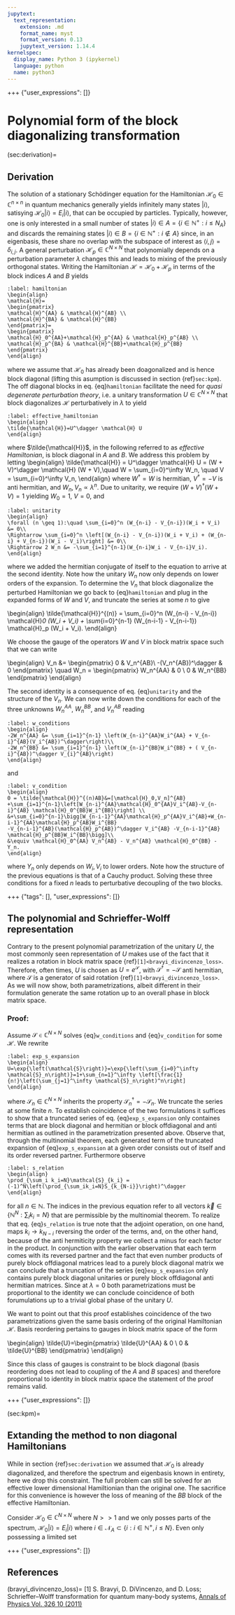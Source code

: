 ```yaml
---
jupytext:
  text_representation:
    extension: .md
    format_name: myst
    format_version: 0.13
    jupytext_version: 1.14.4
kernelspec:
  display_name: Python 3 (ipykernel)
  language: python
  name: python3
---
```


+++ {"user_expressions": []}

# Polynomial form of the block diagonalizing transformation

(sec:derivation)=
## Derivation

The solution of a stationary Schödinger equation for the Hamiltonian $\mathcal{H}_0\in \mathbb{C}^{n \times n}$ in quantum mechanics generally yields infinitely many states $|i\rangle$, satisying $\mathcal{H}_0|i \rangle=E_i |i \rangle$, that can be occupied by particles.
Typically, however, one is only interested in a small number of states $|i\rangle \in A=\{i\in\mathbb{N}^+: i\leq N_A\}$ and discards the remaining states $|i\rangle\in B=\{i\in\mathbb{N}^+:i\notin A\}$ since, in an eigenbasis, these share no overlap with the subspace of interest as $\langle i, j\rangle=\delta_{i,j}$.
A general perturbation $\mathcal{H}_p\in \mathbb{C}^{N\times N}$ that polynomially depends on a perturbation parameter $\lambda$ changes this and leads to mixing of the previously orthogonal states.
Writing the Hamiltonian $\mathcal{H}=\mathcal{H}_0+\mathcal{H}_p$ in terms of the block indices $A$ and $B$ yields

```{math}
:label: hamiltonian
\begin{align}
\mathcal{H}=
\begin{pmatrix}
\mathcal{H}^{AA} & \mathcal{H}^{AB} \\
\mathcal{H}^{BA} & \mathcal{H}^{BB}
\end{pmatrix}=
\begin{pmatrix}
\mathcal{H}_0^{AA}+\mathcal{H}_p^{AA} & \mathcal{H}_p^{AB} \\
\mathcal{H}_p^{BA} & \mathcal{H}^{BB}+\mathcal{H}_p^{BB}
\end{pmatrix}
\end{align}
```

where we assume that $\mathcal{H}_0$ has already been doagonalized and is hence block diagonal (lifting this asumption is discussed in section {ref}`sec:kpm`). The off diagonal blocks in eq. {eq}`hamiltonian` facilitate the need for _quasi degenerate perturbation theory_, i.e. a unitary transformation $U\in \mathbb{C}^{N\times N}$ that block diagonalizes $\mathcal{H}$ perturbatively in $\lambda$ to yield

```{math}
:label: effective_hamiltonian
\begin{align}
\tilde{\mathcal{H}}=U^\dagger \mathcal{H} U
\end{align}
```

where $\tilde{\mathcal{H}}$, in the following referred to as _effective Hamiltonian_, is block diagonal in $A$ and $B$.
We address this problem by letting 
\begin{align}
\tilde{\mathcal{H}} = U^\dagger \mathcal{H} U = (W + V)^\dagger \mathcal{H} (W + V),\quad W = \sum_{i=0}^\infty W_n, \quad V = \sum_{i=0}^\infty V_n,
\end{align}
where $W^\dagger=W$ is hermitian, $V^\dagger=-V$ is anti hermitian, and $W_n,V_n\propto \lambda^n$. Due to unitarity, we require $(W+V)^\dagger (W+V)=1$ yielding $W_0=1$, $V=0$, and

```{math}
:label: unitarity
\begin{align}
\forall (n \geq 1):\quad \sum_{i=0}^n (W_{n-i} - V_{n-i})(W_i + V_i) &= 0\\
\Rightarrow \sum_{i=0}^n \left[(W_{n-i} - V_{n-i})(W_i + V_i) + (W_{n-i} + V_{n-i})(W_i - V_i)\right] &= 0\\
\Rightarrow 2 W_n &= -\sum_{i=1}^{n-1}(W_{n-i}W_i - V_{n-i}V_i).
\end{align}
```

where we added the hermitian conjugate of itself to the equation to arrive at the second identity. Note how the unitary $W_n$ now only depends on lower orders of the expansion. To determine the $V_n$ that block diagonalize the perturbed Hamiltonian we go back to {eq}`hamiltonian` and plug in the expanded forms of $W$ and $V$, and truncate the series at some $n$ to give

\begin{align}
\tilde{\mathcal{H}}^{(n)} = \sum_{i=0}^n (W_{n-i} - V_{n-i}) \mathcal{H}_0 (W_i + V_i) + \sum_{i=0}^{n-1} (W_{n-i-1} - V_{n-i-1}) \mathcal{H}_p (W_i + V_i).
\end{align}

We choose the gauge of the operators $W$ and $V$ in block matrix space such that we can write 

\begin{align}
V_n &= \begin{pmatrix}
0 & V_n^{AB}\\
-(V_n^{AB})^\dagger & 0
\end{pmatrix} 
\quad 
W_n = \begin{pmatrix}
W_n^{AA} & 0 \\
0 & W_n^{BB}
\end{pmatrix}
\end{align}

The second identity is a consequence of eq. {eq}`unitarity` and the structure of the $V_n$. We can now write down the conditions for each of the three unknowns $W_n^{AA}$, $W_n^{BB}$, and $V_n^{AB}$ reading

```{math}
:label: w_conditions
\begin{align}
-2W_n^{AA} &= \sum_{i=1}^{n-1} \left(W_{n-i}^{AA}W_i^{AA} + V_{n-i}^{AB}(V_i^{AB})^\dagger\right)\\
-2W_n^{BB} &= \sum_{i=1}^{n-1} \left(W_{n-i}^{BB}W_i^{BB} + ( V_{n-i}^{AB})^\dagger V_{i}^{AB}\right)
\end{align}
```

and

```{math}
:label: v_condition
\begin{align}
0 = \tilde{\mathcal{H}}^{(n)AB}&=[\mathcal{H}_0,V_n]^{AB} +\sum_{i=1}^{n-1}\left[W_{n-i}^{AA}\mathcal{H}_0^{AA}V_i^{AB}-V_{n-i}^{AB} \mathcal{H}_0^{BB}W_i^{BB}\right] \\
&+\sum_{i=0}^{n-1}\bigg[W_{n-i-1}^{AA}\mathcal{H}_p^{AA}V_i^{AB}+W_{n-i-1}^{AA}\mathcal{H}_p^{AB}W_i^{BB}
-V_{n-i-1}^{AB}(\mathcal{H}_p^{AB})^\dagger V_i^{AB} -V_{n-i-1}^{AB} \mathcal{H}_p^{BB}W_i^{BB}\bigg]\\
&\equiv \mathcal{H}_0^{AA} V_n^{AB} - V_n^{AB} \mathcal{H}_0^{BB} - Y_n.
\end{align}
```

where $Y_n$ only depends on $W_i, V_i$ to lower orders. Note how the structure of the previous equations is that of a Cauchy product. Solving these three conditions for a fixed $n$ leads to perturbative decoupling of the two blocks.

+++ {"tags": [], "user_expressions": []}

## The polynomial and Schrieffer-Wolff representation

Contrary to the present polynomial parametrization of the unitary $U$, the most commonly seen representation of $U$ makes use of the fact that it realizes  a rotation in block matrix space {ref}`[1]<bravyi_divincenzo_loss>`. Therefore, often times, $U$ is chosen as $U=e^\mathcal{S}$, with $\mathcal{S}^\dagger=-\mathcal{S}$ anti hermitian, where $\mathcal{S}$ is a generator of said rotation {ref}`[1]<bravyi_divincenzo_loss>`. As we will now show, both parametrizations, albeit different in their formulation generate the same rotation up to an overall phase in block matrix space.

### Proof:

Assume $\mathcal{S}\in\mathbb{C}^{N\times N}$ solves {eq}`w_conditions` and {eq}`v_condition` for some $\mathcal{H}$. We rewrite 

```{math}
:label: exp_s_expansion
\begin{align}
U=\exp{\left(\mathcal{S}\right)}=\exp{\left(\sum_{i=0}^\infty \mathcal{S}_n\right)}=1+\sum_{n=1}^\infty \left[\frac{1}{n!}\left(\sum_{j=1}^\infty \mathcal{S}_n\right)^n\right]
\end{align}
```

where $\mathcal{S}_n\in\mathbb{C}^{N\times N}$ inherits the property $\mathcal{S}_n^\dagger=-\mathcal{S}_n$. We truncate the series at some finite $n$.
To establish coincidence of the two formulations it suffices to show that a truncated series of eq. {eq}`exp_s_expansion` only containes terms that are block diagonal and hermitian or block offdiagonal and anti hermitian as outlined in the parametrization presented above. 
Observe that, through the multinomial theorem, each generated term of the truncated expansion of {eq}`exp_s_expansion` at a given order consists out of itself and its order reversed partner. Furthermore observe

```{math}
:label: s_relation
\begin{align}
\prod_{\sum_i k_i=N}\mathcal{S}_{k_i} = (-1)^N\left(\prod_{\sum_ik_i=N}S_{k_{N-i}}\right)^\dagger
\end{align}
```

for all $n\in\mathbb{N}$. The indices in the previous equation refer to all vectors $\vec{k}\in\{\mathbb{N}^N:\sum_ik_i=N\}$ that are permissible by the multinomial theorem. To realize that eq. {eq}`s_relation` is true note that the adjoint operation, on one hand, maps $k_i\rightarrow k_{N-i}$ reversing the order of the terms, and, on the other hand, because of the anti hermiticity property we collect a minus for each factor in the product. In conjunction with the earlier observation that each term comes with its reversed partner and the fact that even number products of purely block offdiagonal matrices lead to a purely block diagonal matrix we can conclude that a truncation of the series {eq}`exp_s_expansion` only contains purely block diagonal unitaries or purely block offdiagonal anti hermitian matrices. Since at $\lambda=0$ both parametrizations must be proportional to the identity we can conclude coincidence of both forumulations up to a trivial global phase of the unitary $U$.

We want to point out that this proof establishes coincidence of the two parametrizations given the same basis ordering of the original Hamiltonian $\mathcal{H}$. Basis reordering pertains to gauges in block matrix space of the form

\begin{align}
\tilde{U}=\begin{pmatrix}
\tilde{U}^{AA} & 0 \\
0 & \tilde{U}^{BB}
\end{pmatrix}
\end{align}

Since this class of gauges is constraint to be block diagonal (basis reordering does not lead to coupling of the $A$ and $B$ spaces) and therefore proportional to identity in block matrix space the statement of the proof remains valid.

+++ {"user_expressions": []}

(sec:kpm)=
## Extanding the method to non diagonal Hamiltonians

While in section {ref}`sec:derivation` we assumed that $\mathcal{H}_0$ is already diagonalized, and therefore the spectrum and eigenbasis known in entirety, here we drop this constraint. The full problem can still be solved for an effective lower dimensional Hamiltionian than the original one. The sacrifice for this convenience is however the loss of meaning of the $BB$ block of the effective Hamiltonian.

Consider $\mathcal{H}_0\in\mathbb{C}^{N \times N}$ where $N>>1$ and we only posses parts of the spectrum, $\mathcal{H}_0|i\rangle=E_i|i\rangle$ where $i\in\mathcal{N}_A\subset\{i:i\in \mathbb{N}^+, i\leq N\}$. Even only possessing a limited set

+++ {"user_expressions": []}

## References
(bravyi_divincenzo_loss)=
[1] S. Bravyi, D. DiVincenzo, and D. Loss; Schrieffer–Wolff transformation for quantum many-body systems, [Annals of Physics Vol. 326 10 (2011)](https://doi.org/10.1016/j.aop.2011.06.004)

```{code-cell} ipython3

```
